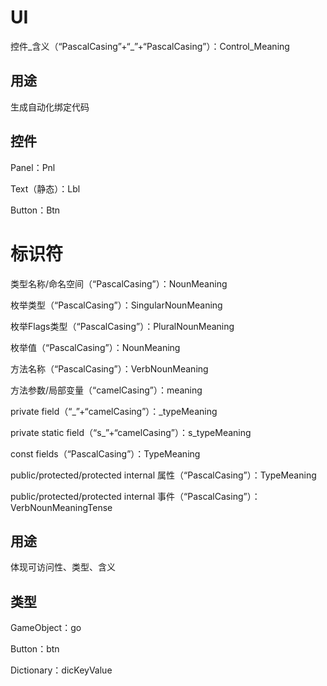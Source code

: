 # UI
控件_含义（“PascalCasing”+“_”+“PascalCasing”）：Control_Meaning
## 用途
生成自动化绑定代码
## 控件
Panel：Pnl

Text（静态）：Lbl

Button：Btn
# 标识符
类型名称/命名空间（“PascalCasing”）：NounMeaning

枚举类型（“PascalCasing”）：SingularNounMeaning

枚举Flags类型（“PascalCasing”）：PluralNounMeaning

枚举值（“PascalCasing”）：NounMeaning

方法名称（“PascalCasing”）：VerbNounMeaning

方法参数/局部变量（“camelCasing”）：meaning

private field（“_”+“camelCasing”）：_typeMeaning

private static field（“s_”+“camelCasing”）：s_typeMeaning

const fields（“PascalCasing”）：TypeMeaning

public/protected/protected internal 属性（“PascalCasing”）：TypeMeaning

public/protected/protected internal 事件（“PascalCasing”）：VerbNounMeaningTense
## 用途
体现可访问性、类型、含义
## 类型
GameObject：go

Button：btn

Dictionary：dicKeyValue
